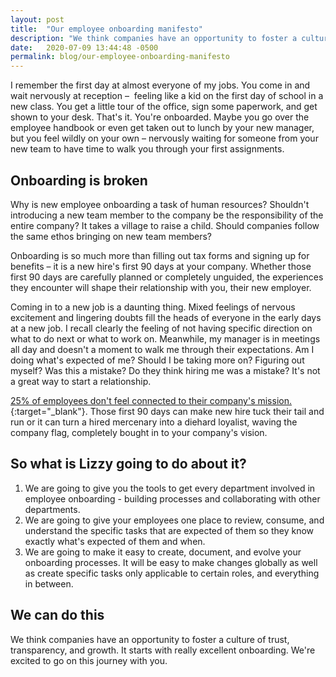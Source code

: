 ```yaml
---
layout: post
title:  "Our employee onboarding manifesto"
description: "We think companies have an opportunity to foster a culture of trust, transparency, and growth. It starts with really excellent onboarding. We're excited to go on this journey with you."
date:   2020-07-09 13:44:48 -0500
permalink: blog/our-employee-onboarding-manifesto
---
```

I remember the first day at almost everyone of my jobs. You come in and wait nervously at reception –  feeling like a kid on the first day of school in a new class. You get a little tour of the office, sign some paperwork, and get shown to your desk. That's it. You're onboarded. Maybe you go over the employee handbook or even get taken out to lunch by your new manager, but you feel wildly on your own – nervously waiting for someone from your new team to have time to walk you through your first assignments.

## Onboarding is broken
Why is new employee onboarding a task of human resources? Shouldn't introducing a new team member to the company be the responsibility of the entire company? It takes a village to raise a child. Should companies follow the same ethos bringing on new team members?

Onboarding is so much more than filling out tax forms and signing up for benefits – it is a new hire's first 90 days at your company. Whether those first 90 days are carefully planned or completely unguided, the experiences they encounter will shape their relationship with you, their new employer.

Coming in to a new job is a daunting thing. Mixed feelings of nervous excitement and lingering doubts fill the heads of everyone in the early days at a new job. I recall clearly the feeling of not having specific direction on what to do next or what to work on. Meanwhile, my manager is in meetings all day and doesn't a moment to walk me through their expectations. Am I doing what's expected of me? Should I be taking more on? Figuring out myself? Was this a mistake? Do they think hiring me was a mistake? It's not a great way to start a relationship.

[25% of employees don't feel connected to their company's mission.](https://www.octanner.com/insights/articles/2018/9/14/an_onboarding_checkl.html){:target="_blank"}. Those first 90 days can make new hire tuck their tail and run or it can turn a hired mercenary into a diehard loyalist, waving the company flag, completely bought in to your company's vision.

## So what is Lizzy going to do about it?
1. We are going to give you the tools to get every department involved in employee onboarding - building processes and collaborating with other departments.
2. We are going to give your employees one place to review, consume, and understand the specific tasks that are expected of them so they know exactly what's expected of them and when.
3. We are going to make it easy to create, document, and evolve your onboarding processes. It will be easy to make changes globally as well as create specific tasks only applicable to certain roles, and everything in between.

## We can do this
We think companies have an opportunity to foster a culture of trust, transparency, and growth. It starts with really excellent onboarding. We're excited to go on this journey with you.
